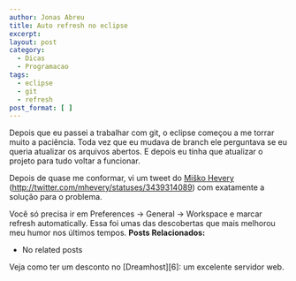 ```yaml
---
author: Jonas Abreu
title: Auto refresh no eclipse
excerpt:
layout: post
category:
  - Dicas
  - Programacao
tags:
  - eclipse
  - git
  - refresh
post_format: [ ]
---
```

Depois que eu passei a trabalhar com git, o eclipse começou a me torrar muito a paciência. Toda vez que eu mudava de branch ele perguntava se eu queria atualizar os arquivos abertos. E depois eu tinha que atualizar o projeto para tudo voltar a funcionar.

Depois de quase me conformar, vi um tweet do [Miško Hevery][1] (http://twitter.com/mhevery/statuses/3439314089) com exatamente a solução para o problema.

Você só precisa ir em Preferences -> General -> Workspace e marcar refresh automatically. Essa foi umas das descobertas que mais melhorou meu humor nos últimos tempos. 
**Posts Relacionados:** 
*   No related posts










Veja como ter um desconto no [Dreamhost][6]: um excelente servidor web.

 [1]: http://misko.hevery.com/





